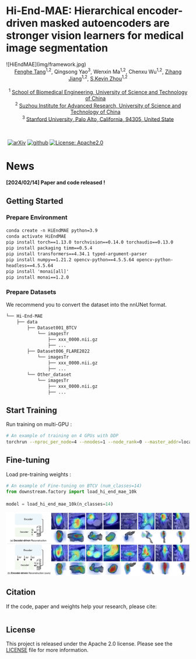 

# Hi-End-MAE: Hierarchical encoder-driven masked autoencoders are stronger vision learners for medical image segmentation

<p align="center" width="100%">
<!---->
</p> 
![HiEndMAE](img/framework.jpg)



<div align="center">
    <span class="author-block">
    <a href="https://scholar.google.com/citations?user=x1pODsMAAAAJ&hl=en" target="_blank">Fenghe Tang</a><sup>1,2</sup>,</span>
    <span class="author-block">
    <a target="_blank">Qingsong Yao</a><sup>3</sup>,</span>
    <span class="author-block">
    <a target="_blank">Wenxin Ma</a><sup>1,2</sup>,</span>
    <span class="author-block">
    <a target="_blank">Chenxu Wu</a><sup>1,2</sup>,</span>
    <span class="author-block">
    <a href="https://scholar.google.com/citations?user=Wo8tMSMAAAAJ&hl=en" target="_blank">Zihang Jiang</a><sup>1,2</sup>,</span>
    <span class="author-block">
    <a href="https://scholar.google.com/citations?user=8eNm2GMAAAAJ&hl=en" target="_blank">S.Kevin Zhou</a><sup>1,2</sup>
    </span>
</div>

<br>

<div align="center">
    <sup>1</sup>
    <a href='https://en.ustc.edu.cn/' target='_blank'>School of Biomedical Engineering, University of Science and Technology of China</a>&emsp;
    <br>
    <sup>2</sup> <a href='http://english.ict.cas.cn/' target='_blank'>Suzhou Institute for Advanced Research, University of Science and Technology of China</a>&emsp;
    <br>
    <sup>3</sup> <a href='https://www.stanford.edu/' target='_blank'>Stanford University, Palo Alto, California, 94305, United State</a>
    <br>
</div>

<br>
<br>

​                                                                              [![arXiv](https://img.shields.io/badge/arxiv-2408.08070-b31b1b)](https://arxiv.org/pdf/2408.08070.pdf)   [![github](https://img.shields.io/badge/github-HiEndMAE-purple)](https://github.com/FengheTan9/Hi-End-MAE)    <a href="#LICENSE--citation"><img alt="License: Apache2.0" src="https://img.shields.io/badge/LICENSE-Apache%202.0-blue.svg"/></a>



# News

**[2024/02/14] Paper and code released !**



## Getting Started

### Prepare Environment

```
conda create -n HiEndMAE python=3.9
conda activate HiEndMAE
pip install torch==1.13.0 torchvision==0.14.0 torchaudio==0.13.0
pip install packaging timm==0.5.4
pip install transformers==4.34.1 typed-argument-parser
pip install numpy==1.21.2 opencv-python==4.5.5.64 opencv-python-headless==4.5.5.64
pip install 'monai[all]'
pip install monai==1.2.0
```

### Prepare Datasets

We recommend you to convert the dataset into the nnUNet format.

```
└── Hi-End-MAE
    ├── data
        ├── Dataset001_BTCV
            └── imagesTr
                ├── xxx_0000.nii.gz
                ├── ...
        ├── Dataset006_FLARE2022
            └── imagesTr
                ├── xxx_0000.nii.gz
                ├── ...
        └── Other_dataset
            └── imagesTr
                ├── xxx_0000.nii.gz
                ├── ...
```



## Start Training

Run training on multi-GPU :

```sh
# An example of training on 4 GPUs with DDP
torchrun --nproc_per_node=4 --nnodes=1 --node_rank=0 --master_addr=localhost --master_port=12351 main.py
```



## Fine-tuning

Load pre-training weights :

```python
# An example of Fine-tuning on BTCV (num_classes=14)
from downstream.factory import load_hi_end_mae_10k

model = load_hi_end_mae_10k(n_classes=14)
```



![HiEndMAE](img/attn.png)



## Citation

If the code, paper and weights help your research, please cite:

```

```



## License

This project is released under the Apache 2.0 license. Please see the [LICENSE](LICENSE) file for more information.
